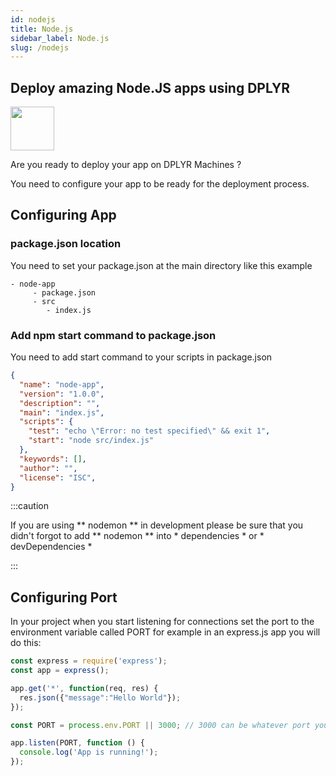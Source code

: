 ```yaml
---
id: nodejs
title: Node.js
sidebar_label: Node.js
slug: /nodejs
---
```

## Deploy amazing Node.JS apps using DPLYR 
<img class="right-image" src="https://www.tipstoremember.com/wp-content/uploads/2017/09/nodejs_logo.png" width="70px" height="70px" />
<p>Are you ready to deploy your app on DPLYR Machines ?</p>
You need to configure your app to be ready for the deployment process. 

## Configuring **App**

### package.json location
You need to set your package.json at the main directory like this example
```
- node-app
     - package.json
     - src
        - index.js
```

### Add npm start command to package.json
You need to add start command to your scripts in package.json
```json
{
  "name": "node-app",
  "version": "1.0.0",
  "description": "",
  "main": "index.js",
  "scripts": {
    "test": "echo \"Error: no test specified\" && exit 1",
    "start": "node src/index.js"
  },
  "keywords": [],
  "author": "",
  "license": "ISC",
}
```
:::caution

If you are using ** nodemon ** in development please be sure that you didn't forgot to add ** nodemon ** into * dependencies * or * devDependencies *

:::
## Configuring Port
In your project when you start listening for connections set the port to the environment variable called PORT for example in an express.js app you will do this:
```js
const express = require('express');
const app = express();

app.get('*', function(req, res) {
  res.json({"message":"Hello World"});
});

const PORT = process.env.PORT || 3000; // 3000 can be whatever port you want to use in your development computer 

app.listen(PORT, function () {
  console.log('App is running!');
});
```